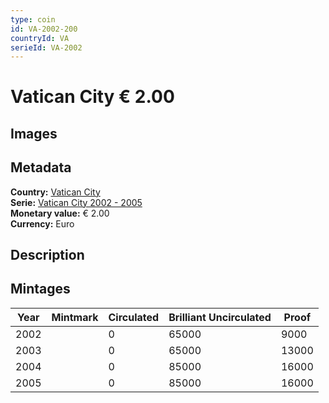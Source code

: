 ```yaml
---
type: coin
id: VA-2002-200
countryId: VA
serieId: VA-2002
---
```


# Vatican City € 2.00

## Images


## Metadata

**Country:** [Vatican City](../index.md)\
**Serie:** [Vatican City 2002 - 2005](index.md)\
**Monetary value:** € 2.00\
**Currency:** Euro

## Description


## Mintages

| Year | Mintmark | Circulated | Brilliant Uncirculated | Proof |
| ---- | -------- | ---------- | ---------------------- | ----- |
| 2002 |  | 0| 65000 | 9000 |
| 2003 |  | 0| 65000 | 13000 |
| 2004 |  | 0| 85000 | 16000 |
| 2005 |  | 0| 85000 | 16000 |
